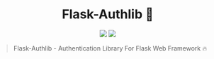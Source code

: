 <h1 align="center"><b>Flask-Authlib 🔐</b></h1>

<p align="center">
    <img src="https://badge.fury.io/py/Flask-Authlib.svg">
    <img src="https://static.pepy.tech/personalized-badge/flask-authlib?period=total&units=none&left_color=blue&right_color=green&left_text=Downloads">
</p>

> Flask-Authlib - Authentication Library For Flask Web Framework 🔥